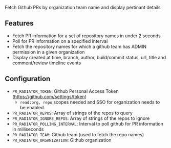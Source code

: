 Fetch Github PRs by organization team name and display pertinant details

## Features
* Fetch PR information for a set of repository names in under 2 seconds
* Poll for PR information on a specified interval
* Fetch the repository names for which a github team has ADMIN permission in a given organization
* Display created at time, branch, author, build/commit status, url, title and  comment/review timeline events

## Configuration
* `PR_RADIATOR_TOKEN`: Github Personal Access Token (https://github.com/settings/token)
  * `read:org, repo` scopes needed and SSO for organization needs to be enabled
* `PR_RADIATOR_REPOS`: Array of strings of the repos to query
* `PR_RADIATOR_IGNORE_REPOS`: Array of strings of the repos to ignore
* `PR_RADIATOR_POLLING_INTERVAL`: Interval to poll github for PR information in milliseconds
* `PR_RADIATOR_TEAM`: Github team (used to fetch the repo names)
* `PR_RADIATOR_ORGANIZATION`: Github organization
